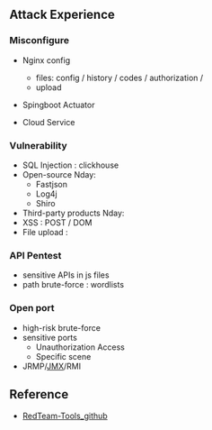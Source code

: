 ##  Attack Experience
### Misconfigure
- Nginx config
  - files: config / history / codes / authorization /
  - upload

- Spingboot Actuator
- Cloud Service

### Vulnerability
- SQL Injection : clickhouse
- Open-source Nday:
  - Fastjson
  - Log4j
  - Shiro
- Third-party products Nday:
- XSS : POST / DOM 
- File upload : 

### API Pentest
- sensitive APIs in js files
- path brute-force : wordlists

### Open port
- high-risk brute-force
- sensitive ports
  - Unauthorization Access
  - Specific scene
- JRMP/[JMX](https://www.anquanke.com/post/id/200682)/RMI 




## Reference
- [RedTeam-Tools_github](https://github.com/A-poc/RedTeam-Tools)
